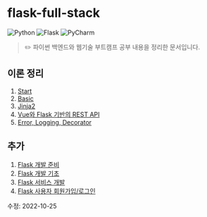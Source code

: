 # flask-full-stack

![Python](https://img.shields.io/badge/Python-3776AB.svg?style=flat-square&logo=Python&logoColor=ffdd54)
![Flask](https://img.shields.io/badge/Flask-%23000.svg?style=flat-square&logo=flask&logoColor=white)
![PyCharm](https://img.shields.io/badge/pycharm-143?style=flat-square&logo=pycharm&logoColor=black&color=black&labelColor=green)

> ✏️ 파이썬 백엔드와 웹기술 부트캠프 공부 내용을 정리한 문서입니다.

## 이론 정리
1. [Start](https://incongruous-net-2ed.notion.site/Start-ba3dcd687466476e9f01a19bf689f32f)
2. [Basic](https://incongruous-net-2ed.notion.site/Basic-6c7dcbd03775462ba2a7ecd734c9511f)
3. [Jinja2](https://incongruous-net-2ed.notion.site/Jinja2-1176b608c4984271a249c44148988df8)
4. [Vue와 Flask 기반의 REST API](https://incongruous-net-2ed.notion.site/Vue-Flask-REST-API-dee46fedef314db59a1b25ee7e64f5ce)
5. [Error, Logging, Decorator](https://incongruous-net-2ed.notion.site/Flask-2e8cd708d4244202949e534b11dc59e8)

## 추가
1. [Flask 개발 준비](https://incongruous-net-2ed.notion.site/Flask-d5466feeae664a04bddccea8f5a8864d)
2. [Flask 개발 기초](https://incongruous-net-2ed.notion.site/Flask-daefda17bdb94810a11beddaa819efb2)
3. [Flask 서비스 개발](https://incongruous-net-2ed.notion.site/Flask-42346ee758624035838bc08a3114cf17)
4. [Flask 사용자 회원가입/로그인](https://incongruous-net-2ed.notion.site/Flask-0ac662e01a7d4f06b2d23af24cf52be9)

수정: 2022-10-25
